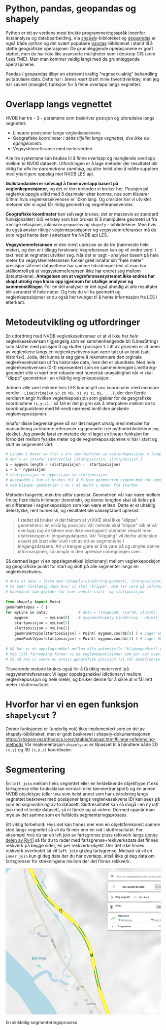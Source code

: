 # Python, pandas, geopandas og shapely 

Python er ett av verdens mest brukte programmeringsspråk innenfor dataanalyse og databearbeiding. 
Via [shapely](https://shapely.readthedocs.io)-biblioteket og [geopandas](https://geopandas.org) er også både python og det svært populære [pandas](https://pandas.pydata.org)-biblioteket i stand til å støtte
geografiske operasjoner. De grunnleggende operasjonene er godt støttet, men du har ikke like 
avanserte muligheter som i desktop GIS (som f.eks FME). Men man kommer veldig langt med de grunnleggende operasjonene. 

Pandas / geopandas tilbyr en ekstremt kraftig "regneark-aktig" behandling av tabulære data. Dette har i årevis vært blant mine favorittverktøy, men jeg har savnet (manglet) funksjon for å finne overlapp langs vegnettet. 


# Overlapp langs vegnettet

NVDB har tre - 3 - parametre som beskriver posisjon og utbredelse langs vegnettet: 

  * Lineære posisjoner langs veglenkesekvens
  * Geografiske koordinater _i dette tilfellet langs vegnettet, dvs ikke s.k. egengeometri_. 
  * Vegsystemreferanse med meterverdier 

Alle tre systemene kan brukes til å finne overlapp og manglende overlapp mellom to NVDB datasett. Utfordringen er 
å lage metoder der resultatet blir riktig for _alle tre parametrene samtidig_, og aller helst uten å måtte supplere med ytterligere oppslag mot NVDB LES api. 

**Gullstandarden er selvsagt å finne overlapp basert på veglenkeposisjoner**, og det er den metoden vi bruker her. Posisjon
på veglenke oppgis alltid med 8 desimaler etter komma, noe som tilsvarer 0.1mm hvis veglenkesekvensen er 10km lang. Og 
omsider har vi utviklet metoder der vi også får riktig geometri og vegreferanseverdier. 

**Geografiske koordinater** kan selvsagt brukes, det er massevis av standard funksjonalitet i GIS verktøy som kan brukes til å 
manipulere geometri ut fra romlige relasjoner, inklusive `geopandas` og `shapely` - bibliotekene. Men hvis du også ønsker riktige veglenkeposisjoner og vegsystemreferanser må du som regel hente dem i etterkant fra NVDB api LES. 

**Vegsystemreferansen** er den mest upresise av de tre (nærmeste hele meter), 
og den er i tillegg ferskvare: Vegreferanser kan og vil 
endre verdi i takt med at vegnettet utvikler seg. Når det er sagt - analyser basert på hele meter fra vegsystemreferansen 
funker greit innafor sin "hele meter" presisjon såfremt datasettene har samme tidsstempel 
(evt at man har stålkontroll på at vegsystemreferansen ikke har endret seg mellom datauttakene). **Antagelsen om at 
vegreferansesystemet ikke endres har skapt utrolig mye kluss opp igjennom for utallige analyser og sammenstillinger.** 
For en del analyser er det også uheldig at alle resultater blir avrundet til hele meter. Og hvis du vil ha geometri og veglenkeposisjoner er du også her tvunget til å hente informasjon fra LES i etterkant. 

# Metodeutvikling og utfordringer

En utfordring med NVDB veglenkesekvenser er at vi ikke har _*hele*_ veglenkesekvensen tilgjengelig som 
en sammenhengende bit (LinesString) 
som starter med posisjon 0 og slutter i posisjon 1. Litt av grunnen er at noen av veglenkene langs en 
veglenkesekvens kan være tatt ut av bruk (satt historisk). 
Joda, det kunne la seg gjøre å rekonstruere den orginale veglenkesekvensen ut fra historiske data, men det er plundrete. Med hele veglenkesekvensen (0-1) representert som en sammenhengde LineString-geometri ville vi vært mer robuste 
mot numerisk unøyaktighet når vi skal "klippe" geometrien i en vilkårlig veglenkeposisjon. 

Jobben ville vært enklere hvis LES kunne gitt oss 
koordinater med _measure_ verdier - `LineString(x0 y0 z0 M0, x1 y1 z1 M1, ...)`, der den fjerde verdien `M` angir hvilken veglenkeposisjon som gjelder for de geografiske koordinatene `(x,y,z)`. I så fall 
er det jo grei sak å interpolere mellom de to koordinatpunktene med M-verdi nærmest inntil den ønskede veglenkeposisjonen.  

Innafor disse begrensingene så var det magert utvalg med metoder for manipulering av lineære 
referanser og geometri i de pythonbibliotekene jeg sjekket. Jeg 
prøvde først en metode der vi laget en lineær funksjon for forholdet mellom fysiske meter 
og de veglenkeposisjonene vi har i start og slutt av segmentet vårt: 
```python
# Lengde i meter y= f(x) = a*x som funksjon av veglenkeposisjon x langs dette segmentet
# der x er innafor intervallet [startposisjon, sluttposisjon ]
a = mygeom.length / (sluttposisjon -  startposisjon)
L = a * nyposisjon 
# startposisjon <= nyposisjon <= sluttposisjon 
# Avstanden L kan nå brukes til å klippe geometrien nygeom med vår egenskrevne funksjon shapelycut, 
# som klipper geometrier i to i et punkt L meter fra starten  
```

Metoden fungerte, men ble altfor upresist: Geometrien vår kan være mellom 1m og flere titalls kilometer 
(teoretisk), og denne lengden skal så deles på en differanse i veglenkeposisjon som kan være ørliten. 
Dette er et uheldig delestykke, rent numerisk, og resultatet ble uakseptabelt upresist. 

> I stedet så bruker vi det faktum at vi IKKE skal ikke "klippe" geometrien i en vilkårlig posisjon: 
> Vår metode skal "klippe" slik at vår overlapp (og de bitene som ikke overlapper) stemmer eksakt med
> utstrekningen til inngangsdataene.  Vår "klipping" vil derfor alltid skje eksakt på start eller slutt
> i ett av ett av segmentene i inngangsdataene. Alt vi trenger gjøre er å ta vare på og utnytte denne 
> informasjonen, så unngår vi den upresise omregningen over. 

Så dermed lager vi en oppslagsnøkkel (dictionary) mellom veglenkeposisjon og geografiske punkt for 
start og slutt på alle segmenter langs en veglenkesekvens. 

```python
# Anta at data = liste med (shapely-LineString-geometri, startposisjon, sluttposisjon) langs samme veglenkesekvens
# Vi aner foreløpig ikke hvor vi skal "klippe", men tar vare på informasjon om hvilket 
# koordinat som gjelder for hver eneste start- og sluttposisjon 

from shapely import Point 
geomPunktVpos = { }
for myLine in data:              # data = [(mygeom0, start0, slutt0), (mygeom1, start1, slutt1), ... ]
    mygeom        = myLine[0]    # mygeom=Shapely LineString - objekt
    startposisjon = myLine[1]
    sluttposisjon = myLine[2] 
    geomPunktVpos[startposisjon] = Point( mygeom.coords[0] ) # Lager Shapely punkt-geometri objekt
    geomPunktVpos[sluttposisjon] = Point( mygeom.coords[1] ) # Lager Shapely punkt-geometri objekt

# Nå har vi en oppslagsnøkkel mellom alle potensielle "klippepunkter" og tilhørende geometrisk punkt (shapely)
# Via litt finregning finner vi de veglenkeposisjoner som gir oss overlapp og anti-overlapp ("til overs", left join)
# Så nå kan vi sende en presis geografisk posisjon til vår modifiserte shapelycut - funksjon.
```

Tilsvarende metode brukes også for å få riktig meterverdi på vegsystemreferansen: Vi lager oppslagsnøkkel (dictionary) mellom veglenkeposisjon og hele meter, og bruker denne for å sikre at vi får rett meter i sluttresultatet 

# Hvorfor har vi en egen funksjon `shapelycut` ?

Denne funksjonen er (underlig nok) ikke implementert som en del av shapely-biblioteket, men 
er godt beskrevet i shapely-dokumentasjonen
https://shapely.readthedocs.io/en/stable/manual.html#linear-referencing-methods 
Vår implementasjon `shapelycut` er tilpasset til å håndtere både 2D `(x,y)` og 3D `(x,y,z)` koordinater.

# Segmentering 

En `left join` mellom f.eks vegnettet eller en heldekkende objekttype (f.eks fartsgrense eller  bruksklasse normal- eller tømmertransport) og en annen NVDB objekttype (eller hva som helst annet som har utstrekning langs vegnettet beskrevet med posisjoner langs veglenkesekvens ID) kan sees på som en _segmentering_ av to datasett. Sluttresultatet kan så inngå i en ny _left join_ med et tredje datasett, så et fjerde og så videre. Dermed oppnår man mye av det samme som en fullblods segmenteringsprosess. 

Ett viktig forbehold: Hvis det kan finnes mer enn én objektforekomst samme sted langs vegnettet så vil du få mer enn én rad i sluttresultatet. For eksempel hvis du tar en left join av fartsgrense pluss rekkverk langs [denne delen av Rv41](https://vegkart.atlas.vegvesen.no/#kartlag:geodata/@129236,6547560,15/hva:!(id~5)~) så får du to rader med fartsgrense+rekkverksdata det finnes rekkverk på begge sider, én per rekkverk-objekt. Der det ikke finnes rekkverk overhodet så vil `left join` gi deg fartsgrense. Motsatt så vil en `inner join`  kun gi deg data der du har overlapp, altså ikke gi deg data om fartsgrenser for strekningene mellom der det finnes rekkverk.  

![Skjermdump vegkart rekkverk på begge sider av Rv41](./pic/rekkverkRv41.png) 




En skikkelig segmenteringsprosess 